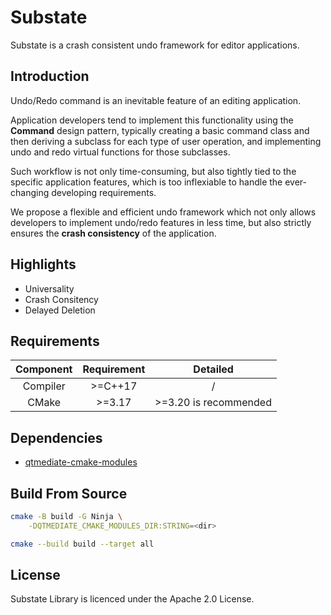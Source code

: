 # Substate

Substate is a crash consistent undo framework for editor applications.

## Introduction

Undo/Redo command is an inevitable feature of an editing application.

Application developers tend to implement this functionality using the **Command** design pattern, typically creating a basic command class and then deriving a subclass for each type of user operation, and implementing undo and redo virtual functions for those subclasses.

Such workflow is not only time-consuming, but also tightly tied to the specific application features, which is too inflexiable to handle the ever-changing developing requirements.

We propose a flexible and efficient undo framework which not only allows developers to implement undo/redo features in less time, but also strictly ensures the **crash consistency** of the application.

## Highlights

+ Universality
+ Crash Consitency
+ Delayed Deletion

## Requirements

| Component | Requirement |               Detailed               |
|:---------:|:-----------:|:------------------------------------:|
| Compiler  |  \>=C++17   |                  /                   |
|   CMake   |   \>=3.17   |        >=3.20 is recommended         |

## Dependencies

+ [qtmediate-cmake-modules](https://github.com/SineStriker/qtmediate-cmake-modules)

## Build From Source

```sh
cmake -B build -G Ninja \
    -DQTMEDIATE_CMAKE_MODULES_DIR:STRING=<dir>

cmake --build build --target all
```

## License

Substate Library is licenced under the Apache 2.0 License.